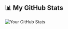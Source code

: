 ## 📊 My GitHub Stats  
![Your GitHub Stats](https://github-readme-stats.vercel.app/api?username=limdodod&show_icons=true&theme=dark)

